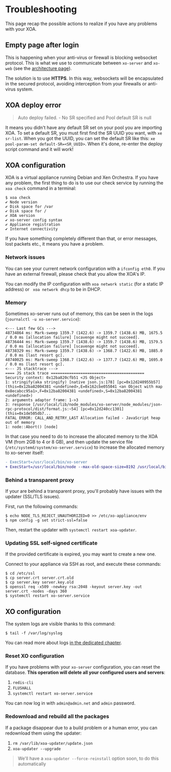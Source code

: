 # Troubleshooting

This page recap the possible actions to realize if you have any problems with your XOA.

## Empty page after login

This is happening when your anti-virus or firewall is blocking websocket protocol. This is what we use to communicate between `xo-server` and `xo-web` (see the [architecture page](architecture.md)).

The solution is to use **HTTPS**. In this way, websockets will be encapsulated in the secured protocol, avoiding interception from your firewalls or anti-virus system.

## XOA deploy error

> Auto deploy failed. - No SR specified and Pool default SR is null

It means you didn't have any default SR set on your pool you are importing XOA. To set a default SR, you must first find the SR UUID you want, with `xe sr-list`. When you got the UUID, you can set the default SR like this: `xe pool-param-set default-SR=<SR_UUID>`. When it's done, re-enter the deploy script command and it will work!

## XOA configuration

XOA is a virtual appliance running Debian and Xen Orchestra. If you have any problem, the first thing to do is to use our check service by running the `xoa check` command in a terminal:

```
$ xoa check
✔ Node version
✔ Disk space for /var
✔ Disk space for /
✔ XOA version
✔ xo-server config syntax
✔ Appliance registration
✔ Internet connectivity
```

If you have something completely different than that, or error messages, lost packets etc., it means you have a problem.

### Network issues

You can see your current network configuration with a `ifconfig eth0`. If you have an external firewall, please check that you allow the XOA's IP.

You can modify the IP configuration with `xoa network static` (for a static IP address) or ` xoa network dhcp` to be in DHCP.

### Memory

Sometimes xo-server runs out of memory, this can be seen in the logs (`journalctl -u xo-server.service`):

```
<--- Last few GCs --->
48734864 ms: Mark-sweep 1359.7 (1422.6) -> 1359.7 (1438.6) MB, 1675.5 / 0.0 ms [allocation failure] [scavenge might not succeed].
48736444 ms: Mark-sweep 1359.7 (1438.6) -> 1359.7 (1438.6) MB, 1579.5 / 0.0 ms [allocation failure] [scavenge might not succeed].
48738329 ms: Mark-sweep 1359.7 (1438.6) -> 1368.7 (1422.6) MB, 1885.0 / 0.0 ms [last resort gc].
48740025 ms: Mark-sweep 1368.7 (1422.6) -> 1377.7 (1422.6) MB, 1695.0 / 0.0 ms [last resort gc].
<--- JS stacktrace --->
==== JS stack trace =========================================
Security context: 0x12ba820cfb51 <JS Object>
1: stringify(aka stringify) [native json.js:178] [pc=0x12d240955b57] (this=0x12ba82004381 <undefined>,E=0x162cbe055041 <an Object with map 0x8ecabcc95a1>,F=0x12ba82004381 <undefined>,S=0x12ba82004381 <undefined>)
2: arguments adaptor frame: 1->3
3: response [/usr/local/lib/node_modules/xo-server/node_modules/json-rpc-protocol/dist/format.js:~54] [pc=0x12d240cc1301] (this=0x1de505db7...
FATAL ERROR: CALL_AND_RETRY_LAST Allocation failed - JavaScript heap out of memory
1: node::Abort() [node]
```

In that case you need to do to increase the allocated memory to the
XOA VM (from 2GB to 4 or 8 GB), and then update the service file
(`/etc/systemd/system/xo-server.service`) to increase the allocated
memory to xo-server itself:

```diff
- ExecStart=/usr/local/bin/xo-server
+ ExecStart=/usr/local/bin/node --max-old-space-size=8192 /usr/local/bin/xo-server
```

### Behind a transparent proxy

If your are behind a transparent proxy, you'll probably have issues with the updater (SSL/TLS issues).

First, run the following commands:

```
$ echo NODE_TLS_REJECT_UNAUTHORIZED=0 >> /etc/xo-appliance/env
$ npm config -g set strict-ssl=false
```

Then, restart the updater with `systemctl restart xoa-updater`.

### Updating SSL self-signed certificate

If the provided certificate is expired, you may want to create a new one.

Connect to your appliance via SSH as root, and execute these commands:

```
$ cd /etc/ssl
$ cp server.crt server.crt.old
$ cp server.key server.key.old
$ openssl req -x509 -newkey rsa:2048 -keyout server.key -out server.crt -nodes -days 360
$ systemctl restart xo-server.service
```

## XO configuration

The system logs are visible thanks to this command:

```
$ tail -f /var/log/syslog
```

You can read more about logs [in the dedicated chapter](logs.md).

### Reset XO configuration

If you have problems with your `xo-server` configuration, you can reset the database. **This operation will delete all your configured users and servers**:

1. `redis-cli`
2. `FLUSHALL`
3. `systemctl restart xo-server.service`

You can now log in with `admin@admin.net` and `admin` password.

### Redownload and rebuild all the packages

If a package disappear due to a build problem or a human error, you can redownload them using the updater:

1. `rm /var/lib/xoa-updater/update.json`
2. `xoa-updater --upgrade`

> We'll have a `xoa-updater --force-reinstall` option soon, to do this automatically
